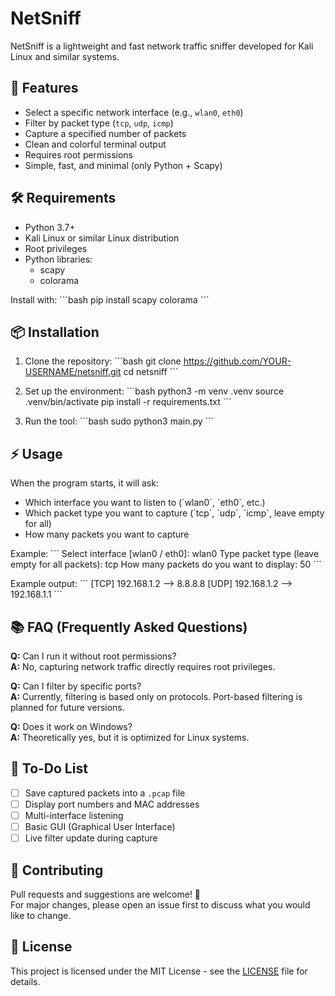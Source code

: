 # NetSniff

NetSniff is a lightweight and fast network traffic sniffer developed for Kali Linux and similar systems.

## 🚀 Features
- Select a specific network interface (e.g., `wlan0`, `eth0`)
- Filter by packet type (`tcp`, `udp`, `icmp`)
- Capture a specified number of packets
- Clean and colorful terminal output
- Requires root permissions
- Simple, fast, and minimal (only Python + Scapy)

## 🛠 Requirements
- Python 3.7+
- Kali Linux or similar Linux distribution
- Root privileges
- Python libraries:
  - scapy
  - colorama

Install with:
\`\`\`bash
pip install scapy colorama
\`\`\`

## 📦 Installation
1. Clone the repository:
    \`\`\`bash
    git clone https://github.com/YOUR-USERNAME/netsniff.git
    cd netsniff
    \`\`\`

2. Set up the environment:
    \`\`\`bash
    python3 -m venv .venv
    source .venv/bin/activate
    pip install -r requirements.txt
    \`\`\`

3. Run the tool:
    \`\`\`bash
    sudo python3 main.py
    \`\`\`

## ⚡ Usage
When the program starts, it will ask:
- Which interface you want to listen to (\`wlan0\`, \`eth0\`, etc.)
- Which packet type you want to capture (\`tcp\`, \`udp\`, \`icmp\`, leave empty for all)
- How many packets you want to capture

Example:
\`\`\`
Select interface [wlan0 / eth0]: wlan0
Type packet type (leave empty for all packets): tcp
How many packets do you want to display: 50
\`\`\`

Example output:
\`\`\`
[TCP] 192.168.1.2 --> 8.8.8.8
[UDP] 192.168.1.2 --> 192.168.1.1
\`\`\`

## 📚 FAQ (Frequently Asked Questions)

**Q:** Can I run it without root permissions?  
**A:** No, capturing network traffic directly requires root privileges.

**Q:** Can I filter by specific ports?  
**A:** Currently, filtering is based only on protocols. Port-based filtering is planned for future versions.

**Q:** Does it work on Windows?  
**A:** Theoretically yes, but it is optimized for Linux systems.

## 📝 To-Do List
- [ ] Save captured packets into a `.pcap` file
- [ ] Display port numbers and MAC addresses
- [ ] Multi-interface listening
- [ ] Basic GUI (Graphical User Interface)
- [ ] Live filter update during capture

## 🤝 Contributing
Pull requests and suggestions are welcome! 🎉  
For major changes, please open an issue first to discuss what you would like to change.

## 📄 License
This project is licensed under the MIT License - see the [LICENSE](LICENSE) file for details.
